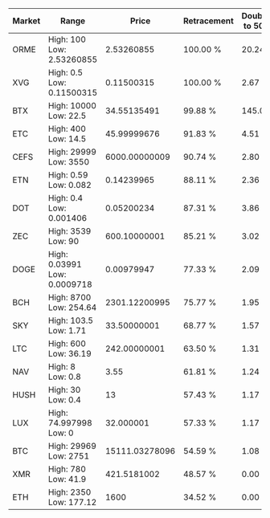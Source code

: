 | Market | Range | Price| Retracement | Doubles to 50% |
| --- | --- | --- | --- | --- |
| ORME | High: 100<br />Low: 2.53260855 | 2.53260855 | 100.00 % | 20.24 |
| XVG | High: 0.5<br />Low: 0.11500315 | 0.11500315 | 100.00 % | 2.67 |
| BTX | High: 10000<br />Low: 22.5 | 34.55135491 | 99.88 % | 145.04 |
| ETC | High: 400<br />Low: 14.5 | 45.99999676 | 91.83 % | 4.51 |
| CEFS | High: 29999<br />Low: 3550 | 6000.00000009 | 90.74 % | 2.80 |
| ETN | High: 0.59<br />Low: 0.082 | 0.14239965 | 88.11 % | 2.36 |
| DOT | High: 0.4<br />Low: 0.001406 | 0.05200234 | 87.31 % | 3.86 |
| ZEC | High: 3539<br />Low: 90 | 600.10000001 | 85.21 % | 3.02 |
| DOGE | High: 0.03991<br />Low: 0.0009718 | 0.00979947 | 77.33 % | 2.09 |
| BCH | High: 8700<br />Low: 254.64 | 2301.12200995 | 75.77 % | 1.95 |
| SKY | High: 103.5<br />Low: 1.71 | 33.50000001 | 68.77 % | 1.57 |
| LTC | High: 600<br />Low: 36.19 | 242.00000001 | 63.50 % | 1.31 |
| NAV | High: 8<br />Low: 0.8 | 3.55 | 61.81 % | 1.24 |
| HUSH | High: 30<br />Low: 0.4 | 13 | 57.43 % | 1.17 |
| LUX | High: 74.997998<br />Low: 0 | 32.000001 | 57.33 % | 1.17 |
| BTC | High: 29969<br />Low: 2751 | 15111.03278096 | 54.59 % | 1.08 |
| XMR | High: 780<br />Low: 41.9 | 421.5181002 | 48.57 % | 0.00 |
| ETH | High: 2350<br />Low: 177.12 | 1600 | 34.52 % | 0.00 |
